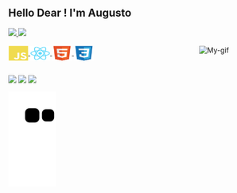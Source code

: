 ## Hello Dear ! I'm Augusto
 <div>
  <a href="https://github.com/AugustoBernardes">
  <img height="180em" src="https://github-readme-stats.vercel.app/api?username=augustobernardes&show_icons=true&theme=dracula&include_all_commits=true&count_private=true"/>
  <img height="180em" src="https://github-readme-stats.vercel.app/api/top-langs/?username=augustobernardes&layout=compact&langs_count=7&theme=dracula"/>
</div>
<div style="display: inline_block"><br>
  <img align="center" alt="My-Js" height="30" width="40" src="https://raw.githubusercontent.com/devicons/devicon/master/icons/javascript/javascript-plain.svg">
  <img align="center" alt="My-React" height="30" width="40" src="https://raw.githubusercontent.com/devicons/devicon/master/icons/react/react-original.svg">
  <img align="center" alt="My-HTML" height="30" width="40" src="https://raw.githubusercontent.com/devicons/devicon/master/icons/html5/html5-original.svg">
  <img align="center" alt="My-CSS" height="30" width="40" src="https://raw.githubusercontent.com/devicons/devicon/master/icons/css3/css3-original.svg">

  <img width="120em" height="120em" align="right" alt="My-gif" src="https://media.giphy.com/media/CTfg7SZKO10Pe/giphy.gif">
</div>
  
  ##
 
<div> 
  <a href="https://www.instagram.com/augusto_dev/" target="_blank"><img src="https://img.shields.io/badge/-Instagram-%23E4405F?style=for-the-badge&logo=instagram&logoColor=white" target="_blank"></a>
  <a href = "mailto:augustobdev@outlook.com"><img src="https://img.shields.io/badge/-Gmail-%23333?style=for-the-badge&logo=gmail&logoColor=white" target="_blank"></a>
  <a href="https://www.linkedin.com/in/augusto-bernardes-a53b291bb/" target="_blank"><img src="https://img.shields.io/badge/-LinkedIn-%230077B5?style=for-the-badge&logo=linkedin&logoColor=white" target="_blank"></a> 
 
  ![Snake animation](https://github.com/AugustoBernardes/AugustoBernardes/blob/output/github-contribution-grid-snake.svg)
 
</div>
